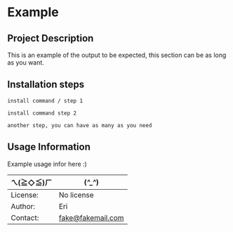 
# Example

## Project Description

This is an example of the output to be expected, this section can be as long as you want.

## Installation steps


`install command / step 1`

`install command step 2`

`another step, you can have as many as you need`


## Usage Information

Example usage infor here :)

| ㄟ(≧◇≦)ㄏ | (*^_^*) |
| --- | --- |
| License: | No license |
| Author:  | Eri |
| Contact: | fake@fakemail.com |


